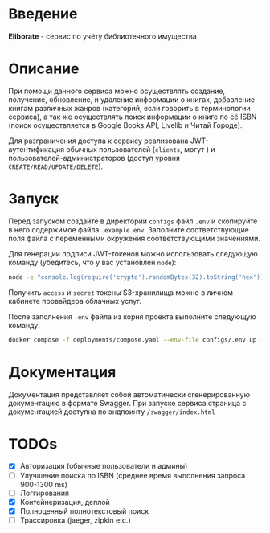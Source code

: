 # Введение

**Eliborate** - сервис по учёту библиотечного имущества

# Описание

При помощи данного сервиса можно осуществлять создание, получение, обновление, и удаление информации о книгах, добавление книгам различных жанров (категорий, если говорить в терминологии сервиса), а так же осуществлять поиск информации о книге по её ISBN (поиск осуществляется в Google Books API, Livelib и Читай Городе).

Для разграничения доступа к сервису реализована JWT-аутентификация обычных пользователей (`clients`, могут ) и пользователей-администраторов (доступ уровня `CREATE/READ/UPDATE/DELETE`).

# Запуск

Перед запуском создайте в директории `configs` файл `.env` и скопируйте в него содержимое файла `.example.env`. Заполните соответствующие поля файла с переменными окружения соответствующими значениями. 

Для генерации подписи JWT-токенов можно использовать следующую команду (убедитесь, что у вас установлен `node`):

```sh
node -e "console.log(require('crypto').randomBytes(32).toString('hex'))"
```

Получить `access` и `secret` токены S3-хранилища можно в личном кабинете провайдера облачных услуг. 

После заполнения `.env` файла из корня проекта выполните следующую команду:

```sh
docker compose -f deployments/compose.yaml --env-file configs/.env up --build -d
```

# Документация

Документация представляет собой автоматически сгенерированную документацию в формате Swagger. При запуске сервиса страница с документацией доступна по эндпоинту `/swagger/index.html`

# TODOs

- [x] Авторизация (обычные пользователи и админы)
- [ ] Улучшение поиска по ISBN (среднее время выполнения запроса 900-1300 ms)
- [ ] Логгирования
- [x] Контейнеризация, деплой
- [x] Полноценный полнотекстовый поиск
- [ ] Трассировка (jaeger, zipkin etc.)
